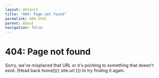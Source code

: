 ```yaml
---
layout: default
title: "404: Page not found"
permalink: 404.html
parent: About
navigation: false
---
```


# 404: Page not found
Sorry, we've misplaced that URL or it's pointing to something that doesn't exist. [Head back home]({{ site.url }}) to try finding it again.

